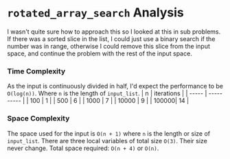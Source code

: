 # `rotated_array_search` Analysis
I wasn't quite sure how to approach this so I looked at this in sub problems. If there was a sorted slice in the list, I could just use a binary search if the number was in range, otherwise I could remove this slice from the input space, and continue the problem with the rest of the input space.
### Time Complexity
As the input is continuously divided in half, I'd expect the performance to be `O(log(n))`.
Where `n` is the length of `input_list`.
|   n   | iterations |
| ----- | ---------- |
| 100   | 1          |
| 500   | 6          |
| 1000  | 7          |
| 10000 | 9          |
| 100000| 14         |
### Space Complexity
The space used for the input is `O(n + 1)` where `n` is the length or size of `input_list`.
There are three local variables of total size `O(3)`. Their size never change.
Total space required: `O(n + 4)` or `O(n)`.
